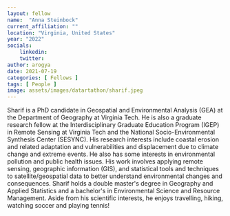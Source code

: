 ```yaml
---
layout: fellow
name:  "Anna Steinbock"
current_affiliation: ""
location: "Virginia, United States"
year: "2022"
socials:
    linkedin: 
    twitter: 
author: arogya
date: 2021-07-19
categories: [ Fellows ]
tags: [ People ]
image: assets/images/datartathon/sharif.jpeg
---
```


Sharif is a PhD candidate in Geospatial and Environmental Analysis (GEA) at the Department of Geography at Virginia Tech. He is also a graduate research fellow at the Interdisciplinary Graduate Education Program (IGEP) in Remote Sensing at Virginia Tech and the National Socio-Environmental Synthesis Center (SESYNC). His research interests include coastal erosion and related adaptation and vulnerabilities and displacement due to climate change and extreme events. He also has some interests in environmental pollution and public health issues. His work involves applying remote sensing, geographic information (GIS), and statistical tools and techniques to satellite/geospatial data to better understand environmental changes and consequences. Sharif holds a double master's degree in Geography and Applied Statistics and a bachelor's in Environmental Science and Resource Management. Aside from his scientific interests, he enjoys travelling, hiking, watching soccer and playing tennis! 
